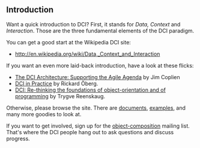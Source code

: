 ## Introduction

Want a quick introduction to DCI? First, it stands for _Data, Context_ and _Interaction_. Those are the three fundamental elements of the DCI paradigm.

You can get a good start at the Wikipedia DCI site:

- http://en.wikipedia.org/wiki/Data,_Context_and_Interaction

If you want an even more laid-back introduction, have a look at these flicks:
- [The DCI Architecture: Supporting the Agile Agenda](http://www.leansoftwarearchitecture.com/home/dci-tutorials)
by Jim Coplien
- [DCI in Practice](http://www.leansoftwarearchitecture.com/home/dci-tutorials)
by Rickard Öberg.
- [DCI: Re-thinking the foundations of object-orientation and of programming](http://www.leansoftwarearchitecture.com/home/dci-tutorials)
by Trygve Reenskaug.

Otherwise, please browse the site. There are [documents](http://fulloo.info/Documents/), [examples](http://fulloo.info/Examples/), and many more goodies to look at.

If you want to get involved, sign up for the [object-composition](http://groups.google.com/group/object-composition) mailing list. That's where the DCI people hang out to ask questions and discuss progress.